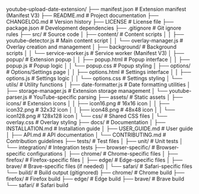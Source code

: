 youtube-upload-date-extension/
├── manifest.json                 # Extension manifest (Manifest V3)
├── README.md                    # Project documentation
├── CHANGELOG.md                 # Version history
├── LICENSE                      # License file
├── package.json                 # Development dependencies
├── .gitignore                   # Git ignore rules
├── src/                         # Source code
│   ├── content/                 # Content scripts
│   │   ├── youtube-detector.js  # Main content script
│   │   └── overlay-manager.js   # Overlay creation and management
│   ├── background/              # Background scripts
│   │   └── service-worker.js    # Service worker (Manifest V3)
│   ├── popup/                   # Extension popup
│   │   ├── popup.html          # Popup interface
│   │   ├── popup.js            # Popup logic
│   │   └── popup.css           # Popup styling
│   ├── options/                 # Options/Settings page
│   │   ├── options.html        # Settings interface
│   │   ├── options.js          # Settings logic
│   │   └── options.css         # Settings styling
│   └── utils/                   # Utility functions
│       ├── date-formatter.js   # Date formatting utilities
│       ├── storage-manager.js  # Extension storage management
│       └── youtube-parser.js   # YouTube-specific parsing
├── assets/                      # Static assets
│   ├── icons/                  # Extension icons
│   │   ├── icon16.png          # 16x16 icon
│   │   ├── icon32.png          # 32x32 icon
│   │   ├── icon48.png          # 48x48 icon
│   │   └── icon128.png         # 128x128 icon
│   └── css/                    # Shared CSS files
│       └── overlay.css         # Overlay styling
├── docs/                       # Documentation
│   ├── INSTALLATION.md         # Installation guide
│   ├── USER_GUIDE.md          # User guide
│   ├── API.md                 # API documentation
│   └── CONTRIBUTING.md        # Contribution guidelines
├── tests/                      # Test files
│   ├── unit/                   # Unit tests
│   └── integration/            # Integration tests
├── browser-specific/           # Browser-specific configurations
│   ├── chrome/                 # Chrome-specific files
│   ├── firefox/                # Firefox-specific files
│   ├── edge/                   # Edge-specific files
│   ├── brave/                  # Brave-specific files (if needed)
│   └── safari/                 # Safari-specific files
└── build/                      # Build output (gitignored)
    ├── chrome/                 # Chrome build
    ├── firefox/                # Firefox build
    ├── edge/                   # Edge build
    ├── brave/                  # Brave build
    └── safari/                 # Safari build